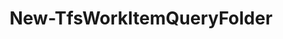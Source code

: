 ﻿---
title: New-TfsWorkItemQueryFolder
breadcrumbs: [ "WorkItem", "Query", "Folder" ]
parent: "WorkItem.Query.Folder"
description: "Create a new work items query in the given Team Project. "
remarks: 
parameterSets: 
  "_All_": [ Collection, Folder, Passthru, Project, Scope, Server ] 
  "__AllParameterSets":  
    Folder: 
      type: "string"  
      position: "0"  
    Collection: 
      type: "object"  
    Passthru: 
      type: "SwitchParameter"  
    Project: 
      type: "object"  
    Scope: 
      type: "QueryItemScope"  
    Server: 
      type: "object" 
parameters: 
  - name: "Folder" 
    description: "Specifies one or more saved queries to return. Wildcards supported. When omitted, returns all saved queries in the given scope of the given team project. " 
    globbing: false 
    position: 0 
    type: "string" 
    aliases: [ Path ] 
  - name: "Path" 
    description: "Specifies one or more saved queries to return. Wildcards supported. When omitted, returns all saved queries in the given scope of the given team project. This is an alias of the Folder parameter." 
    globbing: false 
    position: 0 
    type: "string" 
    aliases: [ Path ] 
  - name: "Scope" 
    description: "Specifies the scope of the returned item. Personal refers to the \"My Queries\" folder, whereas Shared refers to the \"Shared Queries\" folder. When omitted defaults to \"Both\", effectively searching for items in both scopes. Possible values: Personal, Shared, Both" 
    globbing: false 
    type: "QueryItemScope" 
    defaultValue: "Personal" 
  - name: "Passthru" 
    description: "Returns the results of the command. By default, this cmdlet does not generate any output. " 
    globbing: false 
    type: "SwitchParameter" 
    defaultValue: "False" 
  - name: "Project" 
    description: "Specifies the name of the Team Project, its ID (a GUID), or a Microsoft.TeamFoundation.Core.WebApi.TeamProject object to connect to. When omitted, it defaults to the connection set by Connect-TfsTeamProject (if any). For more details, see the Get-TfsTeamProject cmdlet. " 
    globbing: false 
    type: "object" 
  - name: "Collection" 
    description: "Specifies the URL to the Team Project Collection or Azure DevOps Organization to connect to, a TfsTeamProjectCollection object (Windows PowerShell only), or a VssConnection object. You can also connect to an Azure DevOps Services organizations by simply providing its name instead of the full URL. For more details, see the Get-TfsTeamProjectCollection cmdlet. When omitted, it defaults to the connection set by Connect-TfsTeamProjectCollection (if any). " 
    globbing: false 
    type: "object" 
    aliases: [ Organization ] 
  - name: "Organization" 
    description: "Specifies the URL to the Team Project Collection or Azure DevOps Organization to connect to, a TfsTeamProjectCollection object (Windows PowerShell only), or a VssConnection object. You can also connect to an Azure DevOps Services organizations by simply providing its name instead of the full URL. For more details, see the Get-TfsTeamProjectCollection cmdlet. When omitted, it defaults to the connection set by Connect-TfsTeamProjectCollection (if any). This is an alias of the Collection parameter." 
    globbing: false 
    type: "object" 
    aliases: [ Organization ] 
  - name: "Server" 
    description: "Specifies the URL to the Team Foundation Server to connect to, a TfsConfigurationServer object (Windows PowerShell only), or a VssConnection object. When omitted, it defaults to the connection set by Connect-TfsConfiguration (if any). For more details, see the Get-TfsConfigurationServer cmdlet. " 
    globbing: false 
    type: "object"
inputs: 
outputs: 
  - type: "Microsoft.TeamFoundation.WorkItemTracking.WebApi.Models.QueryHierarchyItem" 
    description: 
notes: 
relatedLinks: 
  - text: "Online Version:" 
    uri: "https://tfscmdlets.dev/docs/cmdlets/WorkItem/Query/Folder/New-TfsWorkItemQueryFolder"
aliases: 
examples: 
---
